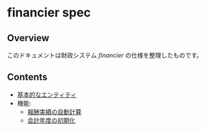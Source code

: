 # financier spec

## Overview

このドキュメントは財政システム _financier_ の仕様を整理したものです。

## Contents

- [基本的なエンティティ](/spec/fundamental_entities.md)
- 機能:
  - [報酬実績の自動計算](/spec/automated_income_calculation.md)
  - [会計年度の初期化](/spec/financial_year_initialization.md)
